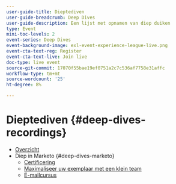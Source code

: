 ```yaml
---
user-guide-title: Dieptediven
user-guide-breadcrumb: Deep Dives
user-guide-description: Een lijst met opnamen van diep duiken
type: Event
mini-toc-levels: 2
event-series: Deep Dives
event-background-image: exl-event-experience-league-live.png
event-cta-text-reg: Register
event-cta-text-live: Join live
doc-type: live event
source-git-commit: 17070f55bae19ef0751a2c7c536af7758e31affc
workflow-type: tm+mt
source-wordcount: '25'
ht-degree: 8%

---
```



# Dieptediven {#deep-dives-recordings}

+ [Overzicht](overview.md)
+ Diep in Marketo {#deep-dives-marketo}
   + [Certificering](certification.md)
   + [Maximaliseer uw exemplaar met een klein team](small-team-instance.md)
   + [E-mailcursus](email-nurture.md)